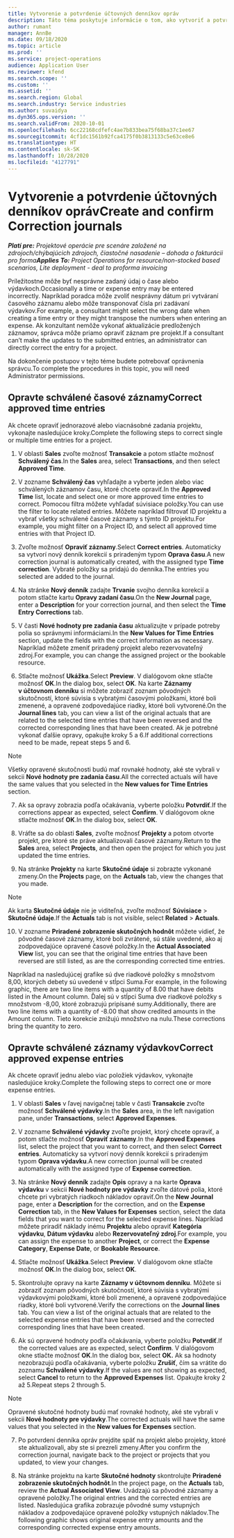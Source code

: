 ```yaml
---
title: Vytvorenie a potvrdenie účtovných denníkov opráv
description: Táto téma poskytuje informácie o tom, ako vytvoriť a potvrdiť účtovný denník opravy.
author: rumant
manager: AnnBe
ms.date: 09/18/2020
ms.topic: article
ms.prod: ''
ms.service: project-operations
audience: Application User
ms.reviewer: kfend
ms.search.scope: ''
ms.custom: ''
ms.assetid: ''
ms.search.region: Global
ms.search.industry: Service industries
ms.author: suvaidya
ms.dyn365.ops.version: ''
ms.search.validFrom: 2020-10-01
ms.openlocfilehash: 6cc22168cdfefc4ae7b833bea75f68ba37c1ee67
ms.sourcegitcommit: 4cf1dc1561b92fca4175f0b3813133c5e63ce8e6
ms.translationtype: HT
ms.contentlocale: sk-SK
ms.lasthandoff: 10/28/2020
ms.locfileid: "4127791"
---
```

# <a name="create-and-confirm-correction-journals"></a><span data-ttu-id="21cf5-103">Vytvorenie a potvrdenie účtovných denníkov opráv</span><span class="sxs-lookup"><span data-stu-id="21cf5-103">Create and confirm Correction journals</span></span>

<span data-ttu-id="21cf5-104">_**Platí pre:** Projektové operácie pre scenáre založené na zdrojoch/chýbajúcich zdrojoch, čiastočné nasadenie – dohoda o fakturácii pro forma_</span><span class="sxs-lookup"><span data-stu-id="21cf5-104">_**Applies To:** Project Operations for resource/non-stocked based scenarios, Lite deployment - deal to proforma invoicing_</span></span>

<span data-ttu-id="21cf5-105">Príležitostne môže byť nesprávne zadaný údaj o čase alebo výdavkoch.</span><span class="sxs-lookup"><span data-stu-id="21cf5-105">Occasionally a time or expense entry may be entered incorrectly.</span></span> <span data-ttu-id="21cf5-106">Napríklad poradca môže zvoliť nesprávny dátum pri vytváraní časového záznamu alebo môže transponovať čísla pri zadávaní výdavkov.</span><span class="sxs-lookup"><span data-stu-id="21cf5-106">For example, a consultant might select the wrong date when creating a time entry or they might transpose the numbers when entering an expense.</span></span> <span data-ttu-id="21cf5-107">Ak konzultant nemôže vykonať aktualizácie predložených záznamov, správca môže priamo opraviť záznam pre projekt.</span><span class="sxs-lookup"><span data-stu-id="21cf5-107">If a consultant can’t make the updates to the submitted entries, an administrator can directly correct the entry for a project.</span></span>

<span data-ttu-id="21cf5-108">Na dokončenie postupov v tejto téme budete potrebovať oprávnenia správcu.</span><span class="sxs-lookup"><span data-stu-id="21cf5-108">To complete the procedures in this topic, you will need Administrator permissions.</span></span>

## <a name="correct-approved-time-entries"></a><span data-ttu-id="21cf5-109">Opravte schválené časové záznamy</span><span class="sxs-lookup"><span data-stu-id="21cf5-109">Correct approved time entries</span></span>     

<span data-ttu-id="21cf5-110">Ak chcete opraviť jednorazové alebo viacnásobné zadania projektu, vykonajte nasledujúce kroky.</span><span class="sxs-lookup"><span data-stu-id="21cf5-110">Complete the following steps to correct single or multiple time entries for a project.</span></span>

1. <span data-ttu-id="21cf5-111">V oblasti **Sales** zvoľte možnosť **Transakcie** a potom stlačte možnosť **Schválený čas**.</span><span class="sxs-lookup"><span data-stu-id="21cf5-111">In the **Sales** area, select **Transactions**, and then select **Approved Time**.</span></span> 

2. <span data-ttu-id="21cf5-112">V zozname **Schválený čas** vyhľadajte a vyberte jeden alebo viac schválených záznamov času, ktoré chcete opraviť.</span><span class="sxs-lookup"><span data-stu-id="21cf5-112">In the **Approved Time** list, locate and select one or more approved time entries to correct.</span></span> <span data-ttu-id="21cf5-113">Pomocou filtra môžete vyhľadať súvisiace položky.</span><span class="sxs-lookup"><span data-stu-id="21cf5-113">You can use the filter to locate related entries.</span></span> <span data-ttu-id="21cf5-114">Môžete napríklad filtrovať ID projektu a vybrať všetky schválené časové záznamy s týmto ID projektu.</span><span class="sxs-lookup"><span data-stu-id="21cf5-114">For example, you might filter on a Project ID, and select all approved time entries with that Project ID.</span></span>

3. <span data-ttu-id="21cf5-115">Zvoľte možnosť **Opraviť záznamy**.</span><span class="sxs-lookup"><span data-stu-id="21cf5-115">Select **Correct entries**.</span></span> <span data-ttu-id="21cf5-116">Automaticky sa vytvorí nový denník korekcií s priradeným typom **Oprava času**.</span><span class="sxs-lookup"><span data-stu-id="21cf5-116">A new correction journal is automatically created, with the assigned type **Time correction**.</span></span> <span data-ttu-id="21cf5-117">Vybraté položky sa pridajú do denníka.</span><span class="sxs-lookup"><span data-stu-id="21cf5-117">The entries you selected are added to the journal.</span></span> 

4. <span data-ttu-id="21cf5-118">Na stránke **Nový denník** zadajte **Trvanie** svojho denníka korekcií a potom stlačte kartu **Opravy zadaní času**.</span><span class="sxs-lookup"><span data-stu-id="21cf5-118">On the **New Journal** page, enter a **Description** for your correction journal, and then select the **Time Entry Corrections** tab.</span></span>  

5. <span data-ttu-id="21cf5-119">V časti **Nové hodnoty pre zadania času** aktualizujte v prípade potreby polia so správnymi informáciami.</span><span class="sxs-lookup"><span data-stu-id="21cf5-119">In the **New Values for Time Entries** section, update the fields with the correct information as necessary.</span></span> <span data-ttu-id="21cf5-120">Napríklad môžete zmeniť priradený projekt alebo rezervovateľný zdroj.</span><span class="sxs-lookup"><span data-stu-id="21cf5-120">For example, you can change the assigned project or the bookable resource.</span></span>

6. <span data-ttu-id="21cf5-121">Stlačte možnosť **Ukážka**.</span><span class="sxs-lookup"><span data-stu-id="21cf5-121">Select **Preview**.</span></span> <span data-ttu-id="21cf5-122">V dialógovom okne stlačte možnosť **OK**.</span><span class="sxs-lookup"><span data-stu-id="21cf5-122">In the dialog box, select **OK**.</span></span> <span data-ttu-id="21cf5-123">Na karte **Záznamy v účtovnom denníku** si môžete zobraziť zoznam pôvodných skutočností, ktoré súvisia s vybratými časovými položkami, ktoré boli zmenené, a opravené zodpovedajúce riadky, ktoré boli vytvorené.</span><span class="sxs-lookup"><span data-stu-id="21cf5-123">On the **Journal lines** tab, you can view a list of the original actuals that are related to the selected time entries that have been reversed and the corrected corresponding lines that have been created.</span></span> <span data-ttu-id="21cf5-124">Ak je potrebné vykonať ďalšie opravy, opakujte kroky 5 a 6.</span><span class="sxs-lookup"><span data-stu-id="21cf5-124">If additional corrections need to be made, repeat steps 5 and 6.</span></span> 

> [!NOTE]
> <span data-ttu-id="21cf5-125">Všetky opravené skutočnosti budú mať rovnaké hodnoty, aké ste vybrali v sekcii **Nové hodnoty pre zadania času**.</span><span class="sxs-lookup"><span data-stu-id="21cf5-125">All the corrected actuals will have the same values that you selected in the **New values for Time Entries** section.</span></span>

7. <span data-ttu-id="21cf5-126">Ak sa opravy zobrazia podľa očakávania, vyberte položku **Potvrdiť**.</span><span class="sxs-lookup"><span data-stu-id="21cf5-126">If the corrections appear as expected, select **Confirm**.</span></span> <span data-ttu-id="21cf5-127">V dialógovom okne stlačte možnosť **OK**.</span><span class="sxs-lookup"><span data-stu-id="21cf5-127">In the dialog box, select **OK**.</span></span>

8. <span data-ttu-id="21cf5-128">Vráťte sa do oblasti **Sales**, zvoľte možnosť **Projekty** a potom otvorte projekt, pre ktoré ste práve aktualizovali časové záznamy.</span><span class="sxs-lookup"><span data-stu-id="21cf5-128">Return to the **Sales** area, select **Projects**, and then open the project for which you just updated the time entries.</span></span> 

9. <span data-ttu-id="21cf5-129">Na stránke **Projekty** na karte **Skutočné údaje** si zobrazte vykonané zmeny.</span><span class="sxs-lookup"><span data-stu-id="21cf5-129">On the **Projects** page, on the **Actuals** tab, view the changes that you made.</span></span> 

> [!NOTE]
> <span data-ttu-id="21cf5-130">Ak karta **Skutočné údaje** nie je viditeľná, zvoľte možnosť **Súvisiace** > **Skutočné údaje**.</span><span class="sxs-lookup"><span data-stu-id="21cf5-130">If the **Actuals** tab is not visible, select **Related** > **Actuals**.</span></span>  

10. <span data-ttu-id="21cf5-131">V zozname **Priradené zobrazenie skutočných hodnôt** môžete vidieť, že pôvodné časové záznamy, ktoré boli zvrátené, sú stále uvedené, ako aj zodpovedajúce opravené časové položky.</span><span class="sxs-lookup"><span data-stu-id="21cf5-131">In the **Actual Associated View** list, you can see that the original time entries that have been reversed are still listed, as are the corresponding corrected time entries.</span></span> 

<span data-ttu-id="21cf5-132">Napríklad na nasledujúcej grafike sú dve riadkové položky s množstvom 8,00, ktorých debety sú uvedené v stĺpci Suma.</span><span class="sxs-lookup"><span data-stu-id="21cf5-132">For example, in the following graphic, there are two line items with a quantity of 8.00 that have debits listed in the Amount column.</span></span> <span data-ttu-id="21cf5-133">Ďalej sú v stĺpci Suma dve riadkové položky s množstvom -8,00, ktoré zobrazujú pripísané sumy.</span><span class="sxs-lookup"><span data-stu-id="21cf5-133">Additionally, there are two line items with a quantity of -8.00 that show credited amounts in the Amount column.</span></span> <span data-ttu-id="21cf5-134">Tieto korekcie znižujú množstvo na nulu.</span><span class="sxs-lookup"><span data-stu-id="21cf5-134">These corrections bring the quantity to zero.</span></span>

 
## <a name="correct-approved-expense-entries"></a><span data-ttu-id="21cf5-135">Opravte schválené záznamy výdavkov</span><span class="sxs-lookup"><span data-stu-id="21cf5-135">Correct approved expense entries</span></span>

<span data-ttu-id="21cf5-136">Ak chcete opraviť jednu alebo viac položiek výdavkov, vykonajte nasledujúce kroky.</span><span class="sxs-lookup"><span data-stu-id="21cf5-136">Complete the following steps to correct one or more expense entries.</span></span> 

1. <span data-ttu-id="21cf5-137">V oblasti **Sales** v ľavej navigačnej table v časti **Transakcie** zvoľte možnosť **Schválené výdavky**.</span><span class="sxs-lookup"><span data-stu-id="21cf5-137">In the **Sales** area, in the left navigation pane, under **Transactions**, select **Approved Expenses**.</span></span>

2. <span data-ttu-id="21cf5-138">V zozname **Schválené výdavky** zvoľte projekt, ktorý chcete opraviť, a potom stlačte možnosť **Opraviť záznamy**.</span><span class="sxs-lookup"><span data-stu-id="21cf5-138">In the **Approved Expenses** list, select the project that you want to correct, and then select **Correct entries**.</span></span> <span data-ttu-id="21cf5-139">Automaticky sa vytvorí nový denník korekcií s priradeným typom **Oprava výdavku**.</span><span class="sxs-lookup"><span data-stu-id="21cf5-139">A new correction journal will be created automatically with the assigned type of **Expense correction**.</span></span> 

3. <span data-ttu-id="21cf5-140">Na stránke **Nový denník** zadajte **Opis** opravy a na karte **Oprava výdavku** v sekcii **Nové hodnoty pre výdavky** zvoľte dátové polia, ktoré chcete pri vybratých riadkoch nákladov opraviť.</span><span class="sxs-lookup"><span data-stu-id="21cf5-140">On the **New Journal** page, enter a **Description** for the correction, and on the **Expense Correction** tab, in the **New Values for Expenses** section, select the data fields that you want to correct for the selected expense lines.</span></span> <span data-ttu-id="21cf5-141">Napríklad môžete priradiť náklady inému **Projektu** alebo opraviť **Kategória výdavku**, **Dátum výdavku** alebo **Rezervovateľný zdroj**.</span><span class="sxs-lookup"><span data-stu-id="21cf5-141">For example, you can assign the expense to another **Project**, or correct the **Expense Category**, **Expense Date**, or **Bookable Resource**.</span></span>

4. <span data-ttu-id="21cf5-142">Stlačte možnosť **Ukážka**.</span><span class="sxs-lookup"><span data-stu-id="21cf5-142">Select **Preview**.</span></span> <span data-ttu-id="21cf5-143">V dialógovom okne stlačte možnosť **OK**.</span><span class="sxs-lookup"><span data-stu-id="21cf5-143">In the dialog box, select **OK**.</span></span> 

5. <span data-ttu-id="21cf5-144">Skontrolujte opravy na karte **Záznamy v účtovnom denníku**. Môžete si zobraziť zoznam pôvodných skutočností, ktoré súvisia s vybratými výdavkovými položkami, ktoré boli zmenené, a opravené zodpovedajúce riadky, ktoré boli vytvorené.</span><span class="sxs-lookup"><span data-stu-id="21cf5-144">Verify the corrections on the **Journal lines** tab. You can view a list of the original actuals that are related to the selected expense entries that have been reversed and the corrected corresponding lines that have been created.</span></span>

6. <span data-ttu-id="21cf5-145">Ak sú opravené hodnoty podľa očakávania, vyberte položku **Potvrdiť**.</span><span class="sxs-lookup"><span data-stu-id="21cf5-145">If the corrected values are as expected, select **Confirm**.</span></span> <span data-ttu-id="21cf5-146">V dialógovom okne stlačte možnosť **OK**.</span><span class="sxs-lookup"><span data-stu-id="21cf5-146">In the dialog box, select **OK.**</span></span> <span data-ttu-id="21cf5-147">Ak sa hodnoty nezobrazujú podľa očakávania, vyberte položku **Zrušiť**, čím sa vrátite do zoznamu **Schválené výdavky**.</span><span class="sxs-lookup"><span data-stu-id="21cf5-147">If the values are not showing as expected, select **Cancel** to return to the **Approved Expenses** list.</span></span> <span data-ttu-id="21cf5-148">Opakujte kroky 2 až 5.</span><span class="sxs-lookup"><span data-stu-id="21cf5-148">Repeat steps 2 through 5.</span></span> 

> [!NOTE]
> <span data-ttu-id="21cf5-149">Opravené skutočné hodnoty budú mať rovnaké hodnoty, aké ste vybrali v sekcii **Nové hodnoty pre výdavky**.</span><span class="sxs-lookup"><span data-stu-id="21cf5-149">The corrected actuals will have the same values that you selected in the **New values for Expenses** section.</span></span>

7. <span data-ttu-id="21cf5-150">Po potvrdení denníka opráv prejdite späť na projekt alebo projekty, ktoré ste aktualizovali, aby ste si prezreli zmeny.</span><span class="sxs-lookup"><span data-stu-id="21cf5-150">After you confirm the correction journal, navigate back to the project or projects that you updated, to view your changes.</span></span>  

8. <span data-ttu-id="21cf5-151">Na stránke projektu na karte **Skutočné hodnoty** skontrolujte **Priradené zobrazenie skutočných hodnôt**.</span><span class="sxs-lookup"><span data-stu-id="21cf5-151">In the project page, on the **Actuals** tab, review the **Actual Associated View**.</span></span> <span data-ttu-id="21cf5-152">Uvádzajú sa pôvodné záznamy a opravené položky.</span><span class="sxs-lookup"><span data-stu-id="21cf5-152">The original entries and the corrected entries are listed.</span></span> <span data-ttu-id="21cf5-153">Nasledujúca grafika zobrazuje pôvodné sumy vstupných nákladov a zodpovedajúce opravené položky vstupných nákladov.</span><span class="sxs-lookup"><span data-stu-id="21cf5-153">The following graphic shows original expense entry amounts and the corresponding corrected expense entry amounts.</span></span> 


